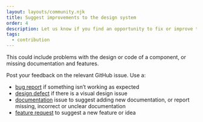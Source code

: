 ```yaml
---
layout: layouts/community.njk
title: Suggest improvements to the design system
order: 4
description: Let us know if you find an opportunity to fix or improve the NHS App design system.
tags:
  - contribution
---
```


This could include problems with the design or code of a component, or missing documentation and features.

Post your feedback on the relevant GitHub issue. Use a:

- [bug report](https://github.com/nhsuk/nhsapp-frontend/issues/new?assignees=&labels=type%3A+bug%2C+awaiting+triage&projects=&template=bug_report.yaml&title=%5BBug%5D%3A+) if something isn’t working as expected
- [design defect](https://github.com/nhsuk/nhsapp-frontend/issues/new?assignees=&labels=type%3A+bug%2C+awaiting+triage&projects=&template=design_defect.yaml&title=%5BBug%5D%3A+) if there is a visual design issue
- [documentation](https://github.com/nhsuk/nhsapp-frontend/issues/new?assignees=&labels=type%3A+documentation%2C+awaiting+triage&projects=&template=documentation.yaml&title=%5BDocumentation%5D%3A+) issue to suggest adding new documentation, or report missing, incorrect or unclear documentation
- [feature request](https://github.com/nhsuk/nhsapp-frontend/issues/new?assignees=&labels=type%3A+feature+request%2C+awaiting+triage&projects=&template=new_feature.yaml&title=%5BFeature+request%5D%3A+) to suggest a new feature or idea
